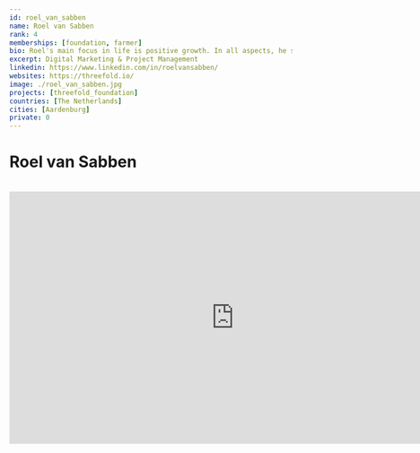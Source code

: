 ```yaml
---
id: roel_van_sabben
name: Roel van Sabben
rank: 4
memberships: [foundation, farmer]
bio: Roel's main focus in life is positive growth. In all aspects, he seeks to push boundaries that help him, the people around him, or even people he does not even know. He's a firm believer of the ripple effect; the more positive ripples you send out, the more people are likely to be affected by them, to in their turn replicate the ripples. Being an Explorer is one of those ripples.
excerpt: Digital Marketing & Project Management
linkedin: https://www.linkedin.com/in/roelvansabben/
websites: https://threefold.io/
image: ./roel_van_sabben.jpg
projects: [threefold_foundation]
countries: [The Netherlands]
cities: [Aardenburg]
private: 0
---
```

# Roel van Sabben

<BR>

<iframe src="https://player.vimeo.com/video/414512583" width="800" height="450" frameborder="0" allow="autoplay; fullscreen" allowfullscreen></iframe>

<BR>


